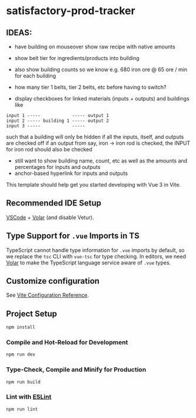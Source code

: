 # satisfactory-prod-tracker

## IDEAS:

- have building on mouseover show raw recipe with native amounts
- show belt tier for ingredients/products into building
- also show building counts so we know e.g. 680 iron ore @ 65 ore / min for each building
- how many tier 1 belts, tier 2 belts, etc before having to switch?

- display checkboxes for linked materials (inputs + outputs) and buildings like

```
input 1 -----            ----- output 1
input 2 ----- building 1 ----- output 2
input 3 -----            -----
```

such that a building will only be hidden if all the inputs, itself, and outputs are checked off
if an output from say, iron -> iron rod is checked, the INPUT for iron rod should also be checked

- still want to show building name, count, etc as well as the amounts and percentages for inputs and outputs
- anchor-based hyperlink for inputs and outputs

This template should help get you started developing with Vue 3 in Vite.

## Recommended IDE Setup

[VSCode](https://code.visualstudio.com/) + [Volar](https://marketplace.visualstudio.com/items?itemName=Vue.volar) (and disable Vetur).

## Type Support for `.vue` Imports in TS

TypeScript cannot handle type information for `.vue` imports by default, so we replace the `tsc` CLI with `vue-tsc` for type checking. In editors, we need [Volar](https://marketplace.visualstudio.com/items?itemName=Vue.volar) to make the TypeScript language service aware of `.vue` types.

## Customize configuration

See [Vite Configuration Reference](https://vite.dev/config/).

## Project Setup

```sh
npm install
```

### Compile and Hot-Reload for Development

```sh
npm run dev
```

### Type-Check, Compile and Minify for Production

```sh
npm run build
```

### Lint with [ESLint](https://eslint.org/)

```sh
npm run lint
```
